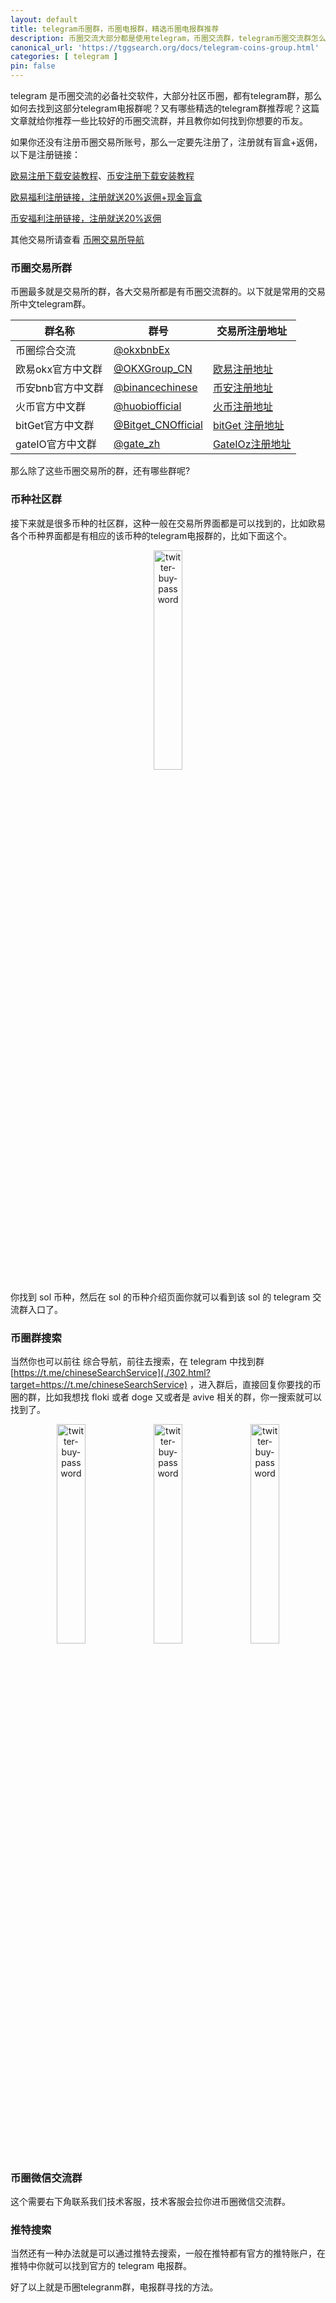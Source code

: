 ```yaml
---
layout: default
title: telegram币圈群，币圈电报群，精选币圈电报群推荐
description: 币圈交流大部分都是使用telegram，币圈交流群，telegram币圈交流群怎么找，telegram上又有哪些比较好的币圈交流群，以及如何找到志同道合的币友呢？
canonical_url: 'https://tggsearch.org/docs/telegram-coins-group.html'
categories: [ telegram ]
pin: false
---
```

telegram 是币圈交流的必备社交软件，大部分社区币圈，都有telegram群，那么如何去找到这部分telegram电报群呢？又有哪些精选的telegram群推荐呢？这篇文章就给你推荐一些比较好的币圈交流群，并且教你如何找到你想要的币友。

如果你还没有注册币圈交易所账号，那么一定要先注册了，注册就有盲盒+返佣，以下是注册链接：

[欧易注册下载安装教程](./okx-install.html)、[币安注册下载安装教程](./bnb-buy-coins.html)

[欧易福利注册链接，注册就送20%返佣+现金盲盒](./302.html?target=https://www.okx.com/join/62030781)

[币安福利注册链接，注册就送20%返佣](./302.html?target=https://accounts.binance.com/register?ref=ED13UFJ5)

其他交易所请查看 [币圈交易所导航](./coins-index.html) 

### 币圈交易所群
币圈最多就是交易所的群，各大交易所都是有币圈交流群的。以下就是常用的交易所中文telegram群。

|  群名称   | 群号 | 交易所注册地址 | 
|  ----  | ----  | ----  |
| 币圈综合交流 | [@okxbnbEx](./302.html?target=https://t.me/okxbnbEx) | |
| 欧易okx官方中文群 | [@OKXGroup_CN](./302.html?target=https://t.me/OKXGroup_CN) | [欧易注册地址](./302.html?target=https://www.okx.com/join/62030781)|
| 币安bnb官方中文群 | [@binancechinese](./302.html?target=https://t.me/binancechinese) |  [币安注册地址](./302.html?target=https://accounts.binance.com/register?ref=ED13UFJ5)
| 火币官方中文群 | [@huobiofficial](./302.html?target=https://t.me/huobiofficial) |  [火币注册地址](./302.html?target=https://www.htx.co.si/invite/zh-cn/1g?invite_code=xgf98223)  |
| bitGet官方中文群 | [@Bitget_CNOfficial](./302.html?target=https://t.me/Bitget_CNOfficial) | [bitGet 注册地址](./302.html?target=https://partner.bitget.com/bg/ml6l51911687837747447)  |
| gateIO官方中文群 | [@gate_zh](./302.html?target=https://t.me/gate_zh) | [GateIOz注册地址](./302.html?target=https://www.gate.io/signup/UllHXA0J/ab10?ref_type=103)  |

那么除了这些币圈交易所的群，还有哪些群呢?

### 币种社区群
接下来就是很多币种的社区群，这种一般在交易所界面都是可以找到的，比如欧易各个币种界面都是有相应的该币种的telegram电报群的，比如下面这个。

<div align=center>
    <img alt="twitter-buy-password" src="https://cdn.jsdelivr.net/gh/tggsearch/tggsearch.github.io/assets/img/okx-telegram-coins.webp" class="page-img" width="30%" onerror="this.onerror=null;this.src='/assets/img/okx-telegram-coins.webp'" />
</div>

你找到 sol 币种，然后在 sol 的币种介绍页面你就可以看到该 sol 的 telegram 交流群入口了。

### 币圈群搜索
当然你也可以前往 综合导航，前往去搜索，在 telegram 中找到群 [https://t.me/chineseSearchService](./302.html?target=https://t.me/chineseSearchService) ，进入群后，直接回复你要找的币圈的群，比如我想找 floki 或者 doge 又或者是 avive 相关的群，你一搜索就可以找到了。

<div align=center>
    <img alt="twitter-buy-password" src="https://cdn.jsdelivr.net/gh/tggsearch/tggsearch.github.io/assets/img/telegram-coins-search.webp" class="page-img" width="30%" onerror="this.onerror=null;this.src='/assets/img/telegram-coins-search.webp'" />
    <img alt="twitter-buy-password" src="https://cdn.jsdelivr.net/gh/tggsearch/tggsearch.github.io/assets/img/telegram-coins-search-1.webp" class="page-img" width="30%" onerror="this.onerror=null;this.src='/assets/img/telegram-coins-search-1.webp'" />
    <img alt="twitter-buy-password" src="https://cdn.jsdelivr.net/gh/tggsearch/tggsearch.github.io/assets/img/telegram-coins-search-2.webp" class="page-img" width="30%" onerror="this.onerror=null;this.src='/assets/img/telegram-coins-search-2.webp'" />
</div>

### 币圈微信交流群
这个需要右下角联系我们技术客服，技术客服会拉你进币圈微信交流群。

### 推特搜索
当然还有一种办法就是可以通过推特去搜索，一般在推特都有官方的推特账户，在推特中你就可以找到官方的 telegram 电报群。

好了以上就是币圈telegranm群，电报群寻找的方法。


